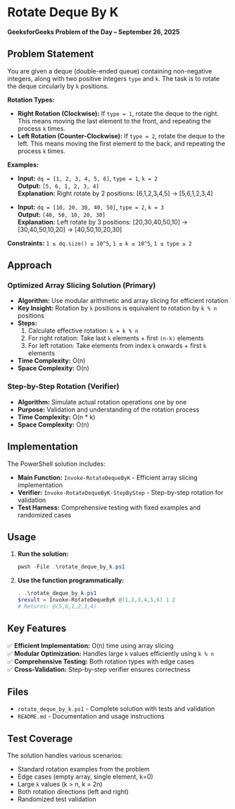# Rotate Deque By K

**GeeksforGeeks Problem of the Day – September 26, 2025**

## Problem Statement

You are given a deque (double-ended queue) containing non-negative integers, along with two positive integers `type` and `k`. The task is to rotate the deque circularly by `k` positions.

**Rotation Types:**

- **Right Rotation (Clockwise):** If `type = 1`, rotate the deque to the right. This means moving the last element to the front, and repeating the process `k` times.
- **Left Rotation (Counter-Clockwise):** If `type = 2`, rotate the deque to the left. This means moving the first element to the back, and repeating the process `k` times.

**Examples:**

- **Input:** `dq = [1, 2, 3, 4, 5, 6]`, `type = 1`, `k = 2`  
  **Output:** `[5, 6, 1, 2, 3, 4]`  
  **Explanation:** Right rotate by 2 positions: [6,1,2,3,4,5] → [5,6,1,2,3,4]

- **Input:** `dq = [10, 20, 30, 40, 50]`, `type = 2`, `k = 3`  
  **Output:** `[40, 50, 10, 20, 30]`  
  **Explanation:** Left rotate by 3 positions: [20,30,40,50,10] → [30,40,50,10,20] → [40,50,10,20,30]

**Constraints:** `1 ≤ dq.size() ≤ 10^5`, `1 ≤ k ≤ 10^5`, `1 ≤ type ≤ 2`

## Approach

### Optimized Array Slicing Solution (Primary)

- **Algorithm:** Use modular arithmetic and array slicing for efficient rotation
- **Key Insight:** Rotation by `k` positions is equivalent to rotation by `k % n` positions
- **Steps:**
  1. Calculate effective rotation: `k = k % n`
  2. For right rotation: Take last `k` elements + first `(n-k)` elements
  3. For left rotation: Take elements from index `k` onwards + first `k` elements
- **Time Complexity:** O(n)
- **Space Complexity:** O(n)

### Step-by-Step Rotation (Verifier)

- **Algorithm:** Simulate actual rotation operations one by one
- **Purpose:** Validation and understanding of the rotation process
- **Time Complexity:** O(n * k)
- **Space Complexity:** O(n)

## Implementation

The PowerShell solution includes:

- **Main Function:** `Invoke-RotateDequeByK` - Efficient array slicing implementation
- **Verifier:** `Invoke-RotateDequeByK-StepByStep` - Step-by-step rotation for validation
- **Test Harness:** Comprehensive testing with fixed examples and randomized cases

## Usage

1. **Run the solution:**
   ```powershell
   pwsh -File .\rotate_deque_by_k.ps1
   ```

2. **Use the function programmatically:**
   ```powershell
   . .\rotate_deque_by_k.ps1
   $result = Invoke-RotateDequeByK @(1,2,3,4,5,6) 1 2
   # Returns: @(5,6,1,2,3,4)
   ```

## Key Features

✅ **Efficient Implementation:** O(n) time using array slicing  
✅ **Modular Optimization:** Handles large `k` values efficiently using `k % n`  
✅ **Comprehensive Testing:** Both rotation types with edge cases  
✅ **Cross-Validation:** Step-by-step verifier ensures correctness  

## Files

- `rotate_deque_by_k.ps1` - Complete solution with tests and validation
- `README.md` - Documentation and usage instructions

## Test Coverage

The solution handles various scenarios:
- Standard rotation examples from the problem
- Edge cases (empty array, single element, k=0)
- Large `k` values (k > n, k = 2n)
- Both rotation directions (left and right)
- Randomized test validation